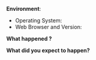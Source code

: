 **Environment**:

  - Operating System:
  - Web Browser and Version:

**What happened ?**

**What did you expect to happen?**
